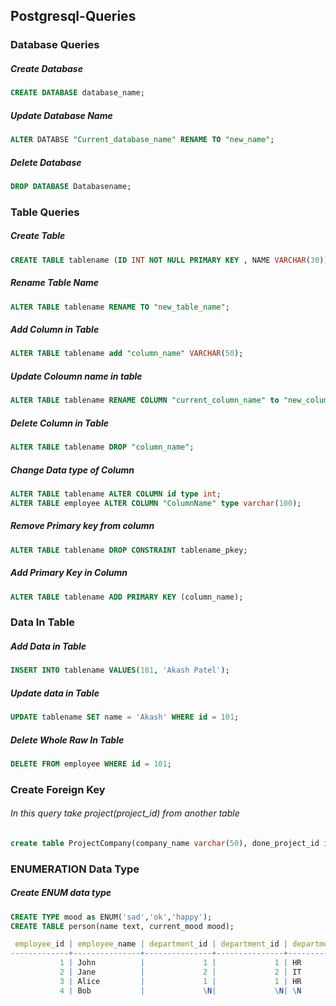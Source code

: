 ## Postgresql-Queries
### Database Queries 
##### Create Database
```sql
CREATE DATABASE database_name; 
```
##### Update Database Name
```sql
ALTER DATABSE "Current_database_name" RENAME TO "new_name"; 
```
##### Delete Database
```sql
DROP DATABASE Databasename; 
```
### Table Queries
##### Create Table
```sql
CREATE TABLE tablename (ID INT NOT NULL PRIMARY KEY , NAME VARCHAR(30));
```
##### Rename Table Name
```sql
ALTER TABLE tablename RENAME TO "new_table_name"; 
```
##### Add Column in Table
```sql
ALTER TABLE tablename add "column_name" VARCHAR(50); 
```
##### Update Coloumn name in table
```sql
ALTER TABLE tablename RENAME COLUMN "current_column_name" to "new_column_name"; 
```
##### Delete Column in Table
```sql
ALTER TABLE tablename DROP "column_name";
```
##### Change Data type of Column
```sql
ALTER TABLE tablename ALTER COLUMN id type int;
ALTER TABLE employee ALTER COLUMN "ColumnName" type varchar(100);
```
##### Remove Primary key from column 
```sql
ALTER TABLE tablename DROP CONSTRAINT tablename_pkey;
```
##### Add Primary Key in Column
```sql
ALTER TABLE tablename ADD PRIMARY KEY (column_name);
```
### Data In Table
##### Add Data in Table
```sql
INSERT INTO tablename VALUES(101, 'Akash Patel');
```
##### Update data in Table
```sql
UPDATE tablename SET name = 'Akash' WHERE id = 101;
```
##### Delete Whole Raw In Table
```sql
DELETE FROM employee WHERE id = 101;
```
### Create Foreign Key
###### In this query take project(project_id) from another table
```sql
create table ProjectCompany(company_name varchar(50), done_project_id integer references project(project_id));
```
### ENUMERATION Data Type
##### Create ENUM data type
```sql
CREATE TYPE mood as ENUM('sad','ok','happy');
CREATE TABLE person(name text, current_mood mood);
```
```mathematica
 employee_id | employee_name | department_id | department_id | department_name
-------------+---------------+---------------+---------------+-----------------
           1 | John          |             1 |             1 | HR
           2 | Jane          |             2 |             2 | IT
           3 | Alice         |             1 |             1 | HR
           4 | Bob           |             \N|             \N| \N
```


